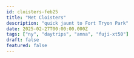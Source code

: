 ```yaml
---
id: cloisters-feb25
title: "Met Cloisters"
description: "quick jaunt to Fort Tryon Park"
date: 2025-02-27T00:00:00.000Z
tags: ["ny", "daytrips", "anna", "fuji-xt50"]
draft: false
featured: false
---
```


